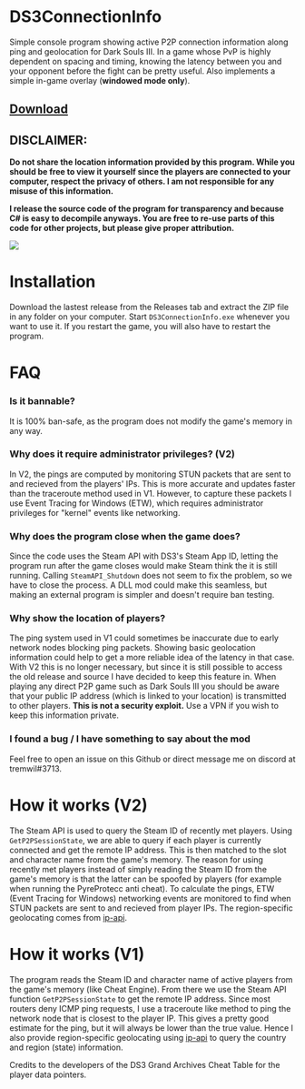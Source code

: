 # DS3ConnectionInfo
Simple console program showing active P2P connection information along ping and geolocation for Dark Souls III. In a game whose PvP is highly dependent on spacing and timing, knowing the latency between you and your opponent before the fight can be pretty useful. Also implements a simple in-game overlay (**windowed mode only**).

## [Download](https://github.com/tremwil/DS3ConnectionInfo/releases/download/V2.1/DS3ConnectionInfo-V2.1.zip)

## DISCLAIMER: 
**Do not share the location information provided by this program. While you should be free to view it yourself since the players are connected to your computer, respect the privacy of others. I am not responsible for any misuse of this information.**

**I release the source code of the program for transparency and because C# is easy to decompile anyways. You are free to re-use parts of this code for other projects, but please give proper attribution.** 

![](http://s01.geekpic.net/di-F9WL5Y.png)

# Installation
Download the lastest release from the Releases tab and extract the ZIP file in any folder on your computer. Start `DS3ConnectionInfo.exe` whenever you want to use it. If you restart the game, you will also have to restart the program.

# FAQ
### Is it bannable?
It is 100% ban-safe, as the program does not modify the game's memory in any way. 

### Why does it require administrator privileges? (V2)
In V2, the pings are computed by monitoring STUN packets that are sent to and recieved from the players' IPs. This is more accurate and updates faster than the 
traceroute method used in V1. However, to capture these packets I use Event Tracing for Windows (ETW), which requires administrator privileges for "kernel" events like networking. 

### Why does the program close when the game does?
Since the code uses the Steam API with DS3's Steam App ID, letting the program run after the game closes would make Steam think the it is still running. Calling `SteamAPI_Shutdown` does not seem to fix the problem, so we have to close the process. A DLL mod could make this seamless, but making an external program is simpler and doesn't require ban testing.

### Why show the location of players?
The ping system used in V1 could sometimes be inaccurate due to early network nodes blocking ping packets. Showing basic geolocation information could help to get a more reliable idea of the latency in that case. With V2 this is no longer necessary, but since it is still possible to access the old release and source I have 
decided to keep this feature in. When playing any direct P2P game such as Dark Souls III you should be aware that your public IP address (which is linked to your location) is transmitted to other players. **This is not a security exploit.** Use a VPN if you wish to keep this information private.

### I found a bug / I have something to say about the mod
Feel free to open an issue on this Github or direct message me on discord at tremwil#3713.

# How it works (V2)
The Steam API is used to query the Steam ID of recently met players. Using `GetP2PSessionState`, we are able to query if each player is currently connected and get
the remote IP address. This is then matched to the slot and character name from the game's memory. The reason for using recently met players instead of simply
reading the Steam ID from the game's memory is that the latter can be spoofed by players (for example when running the PyreProtecc anti cheat). To calculate the pings, ETW (Event Tracing for Windows) networking events are monitored to find when STUN packets are sent to and recieved from player IPs. The region-specific geolocating comes from [ip-api](https://ip-api.com).

# How it works (V1)
The program reads the Steam ID and character name of active players from the game's memory (like Cheat Engine). From there we use the Steam API function `GetP2PSessionState` to get the remote IP address. Since most routers deny ICMP ping requests, I use a traceroute like method to ping the network node that is closest to the player IP. This gives a pretty good estimate for the ping, but it will always be lower than the true value. Hence I also provide region-specific geolocating using [ip-api](https://ip-api.com) to query the country and region (state) information.

Credits to the developers of the DS3 Grand Archives Cheat Table for the player data pointers.
